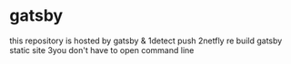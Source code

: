 # gatsby
this repository is hosted by gatsby &amp; 1detect push   2netfly re build gatsby static site    3you don't have to open command line
